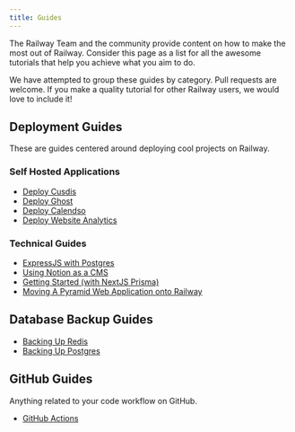 ```yaml
---
title: Guides
---
```


The Railway Team and the community provide content on how to make the most out of Railway. Consider this page as a list for all the awesome tutorials that help you achieve what you aim to do.

We have attempted to group these guides by category. Pull requests are welcome. If you make a quality tutorial for other Railway users, we would love to include it!

## Deployment Guides
These are guides centered around deploying cool projects on Railway.
### Self Hosted Applications

- [Deploy Cusdis](https://blog.railway.app/p/cusdis)
- [Deploy Ghost](https://blog.railway.app/p/ghost)
- [Deploy Calendso](https://blog.railway.app/p/calendso)
- [Deploy Website Analytics](https://blog.railway.app/p/self-hosted-website-analytics)

### Technical Guides
- [ExpressJS with Postgres](https://blog.railway.app/p/expressjs-with-postgresql)
- [Using Notion as a CMS](https://blog.railway.app/p/next-notion-blog)
- [Getting Started (with NextJS Prisma)](/getting-started)
- [Moving A Pyramid Web Application onto Railway](https://chancecallahan.com/pyramid-poetry-and-track-switching-lessons-learned-migrating-to-railway.html)

## Database Backup Guides

- [Backing Up Redis](https://blog.railway.app/p/redis-backup)
- [Backing Up Postgres](https://blog.railway.app/p/postgre-backup)

## GitHub Guides
Anything related to your code workflow on GitHub.
- [GitHub Actions](https://blog.railway.app/p/github-actions)
